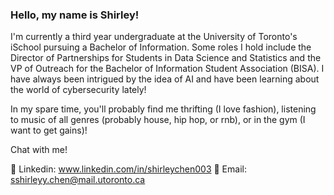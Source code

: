 ### Hello, my name is Shirley!

I'm currently a third year undergraduate at the University of Toronto's iSchool pursuing a Bachelor of Information. Some roles I hold include the Director of Partnerships for Students in Data Science and Statistics and the VP of Outreach for the Bachelor of Information Student Association (BISA). I have always been intrigued by the idea of AI and have been learning about the world of cybersecurity lately!

In my spare time, you'll probably find me thrifting (I love fashion), listening to music of all genres (probably house, hip hop, or rnb), or in the gym (I want to get gains)!

Chat with me!

💬 Linkedin: www.linkedin.com/in/shirleychen003
💌 Email: sshirleyy.chen@mail.utoronto.ca

<!--
**shirleychen003/shirleychen003** is a ✨ _special_ ✨ repository because its `README.md` (this file) appears on your GitHub profile.

Here are some ideas to get you started:

- 🌱 I’m currently learning ...
- 👯 I’m looking to collaborate on ...
- 🤔 I’m looking for help with ...
- 💬 Ask me about ...
- 📫 How to reach me: ...
- 😄 Pronouns: ...
- ⚡ Fun fact: ...
-->
